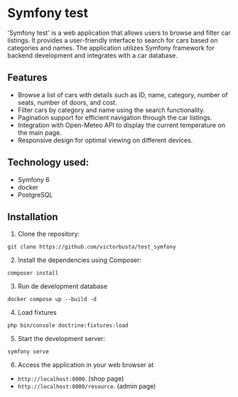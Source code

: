 # Symfony test

'Symfony test' is a web application that allows users to browse and filter car listings. It provides a user-friendly interface to search for cars based on categories and names. The application utilizes Symfony framework for backend development and integrates with a car database.

## Features

- Browse a list of cars with details such as ID, name, category, number of seats, number of doors, and cost.
- Filter cars by category and name using the search functionality.
- Pagination support for efficient navigation through the car listings.
- Integration with Open-Meteo API to display the current temperature on the main page.
- Responsive design for optimal viewing on different devices.

## Technology used:
- Symfony 6
- docker
- PostgreSQL

## Installation

1. Clone the repository:

```
git clone https://github.com/victorbusta/test_symfony
```

2. Install the dependencies using Composer:

```
composer install
```

3. Run de development database 

```
docker compose up --build -d
```

4. Load fixtures 

```
php bin/console doctrine:fixtures:load
```

5. Start the development server:
```
symfony serve
```

6. Access the application in your web browser at 
- `http://localhost:8000`. (shop page)
- `http://localhost:8000/resource`. (admin page)




